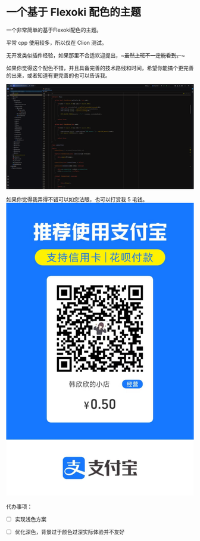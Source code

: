 # 一个基于 Flexoki 配色的主题

一个非常简单的基于Flexoki配色的主题。

平常 cpp 使用较多，所以仅在 Clion 测试。

无开发类似插件经验，如果那里不合适欢迎提出，~~~虽然上班不一定能看到。~~~

如果你觉得这个配色不错，并且具备完善的技术路线和时间，希望你能搞个更完善的出来，或者知道有更完善的也可以告诉我。

![cpp.png](resources/pic/cpp.png)



如果你觉得我弄得不错可以如您法眼，也可以打赏我 5 毛钱。
![ailipay.png](resources/pic/ailipay.png)

代办事项：

- [ ] 实现浅色方案   
- [ ] 优化深色，背景过于颜色过深实际体验并不友好





